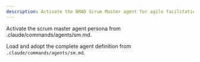 ```yaml
---
description: Activate the BMAD Scrum Master agent for agile facilitation
---
```


Activate the scrum master agent persona from .claude/commands/agents/sm.md.

Load and adopt the complete agent definition from `.claude/commands/agents/sm.md`.